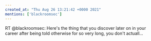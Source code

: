 ```yaml
---
created_at: "Thu Aug 26 13:21:42 +0000 2021"
mentions: ['blackroomsec']
---
```


RT @blackroomsec: Here's the thing that you discover later on in your career after being told otherwise for so very long, you don't actuall…